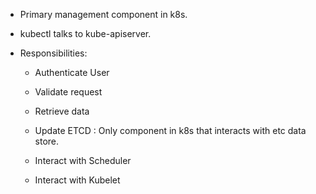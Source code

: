 + Primary management component in k8s.
+ kubectl talks to kube-apiserver.

+ Responsibilities:

    + Authenticate User

    + Validate request

    + Retrieve data

    + Update ETCD : Only component in k8s that interacts with etc data store.

    + Interact with Scheduler

    + Interact with Kubelet
